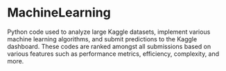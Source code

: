 # MachineLearning
Python code used to analyze large Kaggle datasets, implement various machine learning algorithms, and submit predictions to the Kaggle dashboard. These codes are ranked amongst all submissions based on various features such as performance metrics, efficiency, complexity, and more. 
